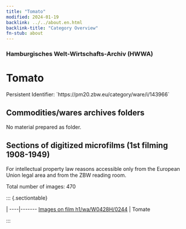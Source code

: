 ```yaml
---
title: "Tomato"
modified: 2024-01-19
backlink: ../../about.en.html
backlink-title: "Category Overview"
fn-stub: about
---
```


### Hamburgisches Welt-Wirtschafts-Archiv (HWWA)

# Tomato

<div class="hint">Persistent Identifier: `https://pm20.zbw.eu/category/ware/i/143966`</div>







## Commodities/wares archives folders





No material prepared as folder.



<a id="filmsections" />

## Sections of digitized microfilms (1st filming 1908-1949)

<p>For intellectual property law reasons accessible only from the European Union legal area and from the ZBW reading room.</p>



<p>Total number of images: 470</p>




::: {.sectiontable}

 | 
----|-------
<a class="btn" href="https://pm20.zbw.eu/film/h1/wa/W0428H/0244" rel="nofollow">Images on film h1/wa/W0428H/0244</a> | Tomate


:::

















